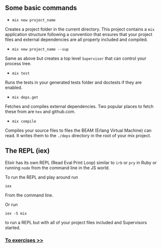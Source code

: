 ## Some basic commands

- `mix new project_name`

Creates a project folder in the current directory. This project contains a `mix` application structure following a convention that ensures that your project files and external dependencies are all properly included and compiled.

* `mix new project_name --sup`

Same as above but creates a top level `Supervisor` that can control your process tree.

- `mix test`

Runs the tests in your generated tests folder and doctests if they are enabled.

* `mix deps.get`

Fetches and compiles external dependencies. Two popular places to fetch these from are `hex` and github.com.

* `mix compile`

Compiles your source files to files the BEAM (Erlang Virtual Machine) can read. It writes them to the `./deps` directory in the root of your mix project.



## The REPL (iex)

Elixir has its own REPL (Read Eval Print Loop) similar to `irb` or `pry`  in Ruby or running `node` from the command line in the JS world.

To run the REPL and play around run

`iex`

From the command line.

Or run

`iex -S mix`

to run a REPL but with all of your project files included and Supervisors started.



### [To exercises >>](./concrete_practice.md)